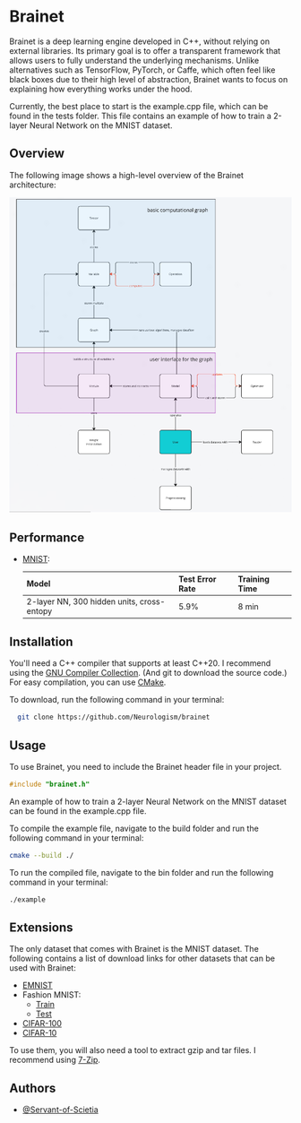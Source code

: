 ﻿
# Brainet

Brainet is a deep learning engine developed in C++, without relying on external libraries. Its primary goal is to offer a transparent framework that allows users to fully understand the underlying mechanisms. Unlike alternatives such as TensorFlow, PyTorch, or Caffe, which often feel like black boxes due to their high level of abstraction, Brainet wants to focus on explaining how everything works under the hood.

Currently, the best place to start is the example.cpp file, which can be found in the tests folder. This file contains an example of how to train a 2-layer Neural Network on the MNIST dataset.

## Overview 
The following image shows a high-level overview of the Brainet architecture:


![alt text](image.png)


## Performance

- [MNIST](https://yann.lecun.com/exdb/mnist/): 

    | Model | Test Error Rate | Training Time |
    |-------|-----------------|---------------|
    | 2-layer NN, 300 hidden units, cross-entopy | 5.9%            | 8 min         |
    

## Installation

You'll need a C++ compiler that supports at least C++20.
I recommend using the [GNU Compiler Collection](https://gcc.gnu.org/).
(And git to download the source code.)
For easy compilation, you can use [CMake](https://cmake.org/).

To download, run the following command in your terminal:

```bash
  git clone https://github.com/Neurologism/brainet
```

## Usage
To use Brainet, you need to include the Brainet header file in your project. 
```cpp
#include "brainet.h"
```

An example of how to train a 2-layer Neural Network on the MNIST dataset can be found in the example.cpp file.

To compile the example file, navigate to the build folder and run the following command in your terminal:
```bash
cmake --build ./
```

To run the compiled file, navigate to the bin folder and run the following command in your terminal:

```bash
./example
```

## Extensions
The only dataset that comes with Brainet is the MNIST dataset. 
The following contains a list of download links for other datasets that can be used with Brainet:
- [EMNIST](https://biometrics.nist.gov/cs_links/EMNIST/gzip.zip)
- Fashion MNIST: 
    - [Train](http://fashion-mnist.s3-website.eu-central-1.amazonaws.com/train-images-idx3-ubyte.gz)
    - [Test](http://fashion-mnist.s3-website.eu-central-1.amazonaws.com/t10k-images-idx3-ubyte.gz)
- [CIFAR-100](https://www.cs.toronto.edu/~kriz/cifar-100-binary.tar.gz)
- [CIFAR-10](https://www.cs.toronto.edu/~kriz/cifar-10-binary.tar.gz)

To use them, you will also need a tool to extract gzip and tar files. I recommend using [7-Zip](https://www.7-zip.org/).

## Authors

- [@Servant-of-Scietia](https://github.com/Servant-of-Scietia)
